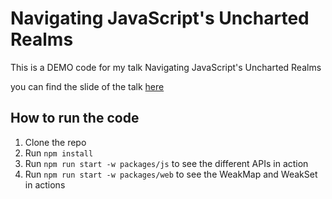 # Navigating JavaScript's Uncharted Realms

This is a DEMO code for my talk Navigating JavaScript's Uncharted Realms

you can find the slide of the talk [here](https://slides.com/puppo92/exploring-the-enigmatic-navigating-javascripts-uncharted-realms/fullscreen)

## How to run the code

1. Clone the repo
2. Run `npm install`
3. Run `npm run start -w packages/js` to see the different APIs in action
4. Run `npm run start -w packages/web` to see the WeakMap and WeakSet in actions


